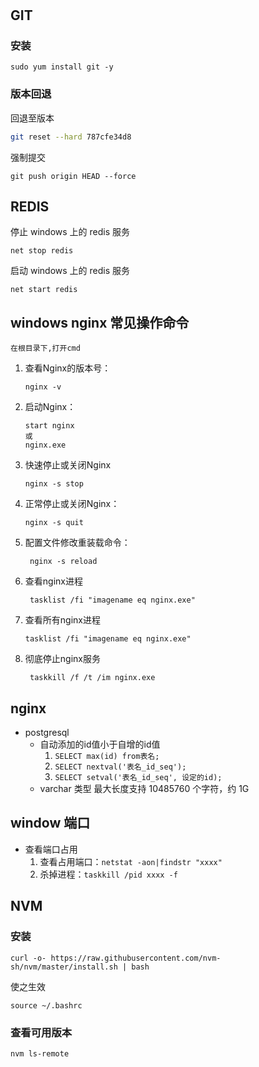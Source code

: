 # 

## GIT

### 安装
```
sudo yum install git -y
```

### 版本回退

回退至版本
```bash
git reset --hard 787cfe34d8
```

强制提交
```
git push origin HEAD --force
```

## REDIS

停止 windows 上的 redis 服务
```
net stop redis 
```

启动 windows 上的 redis 服务
```
net start redis
```

## windows nginx 常见操作命令
`在根目录下,打开cmd`

1. 查看Nginx的版本号：
    ```
    nginx -v
    ```
2. 启动Nginx：
    ```
    start nginx  
    或  
    nginx.exe
    ```
3. 快速停止或关闭Nginx
    ```
    nginx -s stop
    ```
4. 正常停止或关闭Nginx：
    ```
    nginx -s quit
    ```
5. 配置文件修改重装载命令：
   ```
    nginx -s reload
    ```
6. 查看nginx进程
   ```
    tasklist /fi "imagename eq nginx.exe"
    ```
7. 查看所有nginx进程
    ```
    tasklist /fi "imagename eq nginx.exe"
    ```
8. 彻底停止nginx服务
   ```
    taskkill /f /t /im nginx.exe
    ```

## nginx

- postgresql
  - 自动添加的id值小于自增的id值
    1. `SELECT max(id) from表名;`  
    2. `SELECT nextval('表名_id_seq');` 
    3. `SELECT setval('表名_id_seq', 设定的id);`
  - varchar 类型 最大长度支持  10485760 个字符，约 1G

## window 端口

- 查看端口占用
    1. 查看占用端口：`netstat -aon|findstr "xxxx"`
    2. 杀掉进程：`taskkill /pid xxxx -f`

## NVM

### 安装
```
curl -o- https://raw.githubusercontent.com/nvm-sh/nvm/master/install.sh | bash
```

使之生效
``` 
source ~/.bashrc
```

### 查看可用版本
```
nvm ls-remote
```

